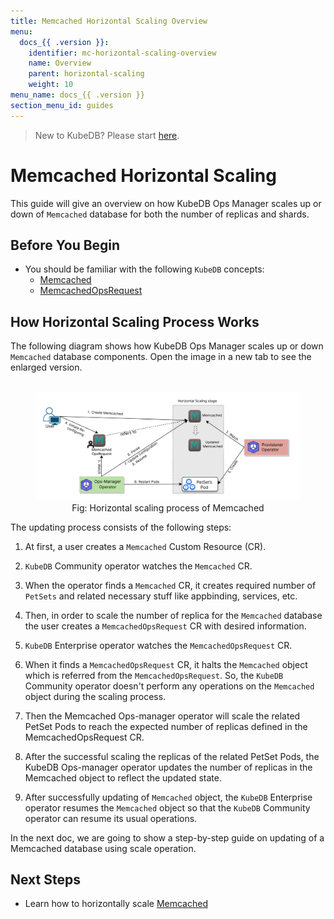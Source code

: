 ```yaml
---
title: Memcached Horizontal Scaling Overview
menu:
  docs_{{ .version }}:
    identifier: mc-horizontal-scaling-overview
    name: Overview
    parent: horizontal-scaling
    weight: 10
menu_name: docs_{{ .version }}
section_menu_id: guides
---
```


> New to KubeDB? Please start [here](/docs/README.md).

# Memcached Horizontal Scaling

This guide will give an overview on how KubeDB Ops Manager scales up or down of `Memcached` database for both the number of replicas and shards.

## Before You Begin

- You should be familiar with the following `KubeDB` concepts:
  - [Memcached](/docs/guides/memcached/concepts/memcached.md)
  - [MemcachedOpsRequest](/docs/guides/memcached/concepts/memcached-opsrequest.md)

## How Horizontal Scaling Process Works

The following diagram shows how KubeDB Ops Manager scales up or down `Memcached` database components. Open the image in a new tab to see the enlarged version.

<figure align="center">
  <img alt="Horizontal scaling process of Memcached" src="/docs/images/memcached/memcached-horizontal-scaling.png">
<figcaption align="center">Fig: Horizontal scaling process of Memcached</figcaption>
</figure>

The updating process consists of the following steps:

1. At first, a user creates a `Memcached` Custom Resource (CR).

2. `KubeDB` Community operator watches the `Memcached` CR.

3. When the operator finds a `Memcached` CR, it creates required number of `PetSets` and related necessary stuff like appbinding, services, etc.

4. Then, in order to scale the number of replica for the `Memcached` database the user creates a `MemcachedOpsRequest` CR with desired information.

5. `KubeDB` Enterprise operator watches the `MemcachedOpsRequest` CR.

6. When it finds a `MemcachedOpsRequest` CR, it halts the `Memcached` object which is referred from the `MemcachedOpsRequest`. So, the `KubeDB` Community operator doesn't perform any operations on the `Memcached` object during the scaling process.

7. Then the Memcached Ops-manager operator will scale the related PetSet Pods to reach the expected number of replicas defined in the MemcachedOpsRequest CR.

8. After the successful scaling the replicas of the related PetSet Pods, the KubeDB Ops-manager operator updates the number of replicas in the Memcached object to reflect the updated state.

9. After successfully updating of `Memcached` object, the `KubeDB` Enterprise operator resumes the `Memcached` object so that the `KubeDB` Community operator can resume its usual operations.

In the next doc, we are going to show a step-by-step guide on updating of a Memcached database using scale operation.

## Next Steps

- Learn how to horizontally scale [Memcached](/docs/guides/memcached/scaling/horizontal-scaling/memcached.md)